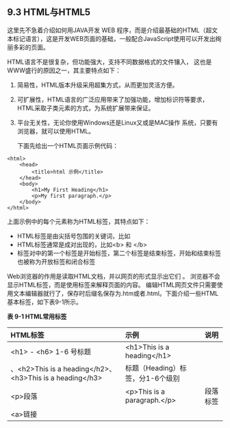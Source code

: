 ## 9.3 HTML与HTML5

这里先不急着介绍如何用JAVA开发 WEB 程序，而是介绍最基础的HTML（超文本标记语言），这是开发WEB页面的基础，一般配合JavaScript使用可以开发出绚丽多彩的页面。

HTML语言不是很复杂，但功能强大，支持不同数据格式的文件镶入， 这也是WWW盛行的原因之一，其主要特点如下：

1. 简易性，HTML版本升级采用超集方式，从而更加灵活方便。 
2. 可扩展性，HTML语言的广泛应用带来了加强功能，增加标识符等要求，HTML采取子类元素的方式，为系统扩展带来保证。
3. 平台无关性，无论你使用Windows还是Linux又或是MAC操作 系统，只要有浏览器，就可以使用HTML。

   下面先给出一个HTML页面示例代码：

```
<html>
    <head>
        <title>html 示例</title>
    </head>
    <body>
        <h1>My First Heading</h1>
        <p>My first paragraph.</p>
    </body>
</html>
```

上面示例中的每个元素称为HTML标签，其特点如下：

* HTML标签是由尖括号包围的关键词，比如
* HTML标签通常是成对出现的，比如&lt;b&gt; 和 &lt;/b&gt; 
* 标签对中的第一个标签是开始标签，第二个标签是结束标签，开始和结束标签也被称为开放标签和闭合标签

Web浏览器的作用是读取HTML文档，并以网页的形式显示出它们 。 浏览器不会显示HTML标签，而是使用标签来解释页面的内容。 编辑HTML网页文件只需要使用文本编辑器就行了，保存时后缀名保存为.htm或者.html。下面介绍一些HTML基本标签，如下表9-1所示。

**表 9-1 HTML常用标签**

| HTML标签 | 示例 | 说明 |
| :--- | :--- | :--- |
| &lt;h1&gt; - &lt;h6&gt;  1-6 号标题 | &lt;h1&gt;This is a heading&lt;/h1&gt;、&lt;h2&gt;This is a heading&lt;/h2&gt;、&lt;h3&gt;This is a heading&lt;/h3&gt; | 标题（Heading）标签，分1-6个级别 |
| &lt;p&gt;段落 | &lt;p&gt;This is a paragraph.&lt;/p&gt; | 段落标签 |
| &lt;a&gt;链接  |  |  |



